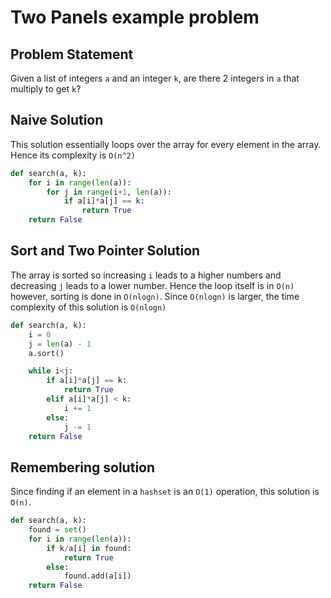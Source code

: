# Two Panels example problem

## Problem Statement
Given a list of integers `a` and an integer `k`, are there 2 integers in `a` that multiply to get `k`?

## Naive Solution
This solution essentially loops over the array for every element in the array. Hence its complexity is `O(n^2)`

```python
def search(a, k):
    for i in range(len(a)):
        for j in range(i+1, len(a)):
            if a[i]*a[j] == k:
                return True
    return False
```

## Sort and Two Pointer Solution

The array is sorted so increasing `i` leads to a higher numbers and decreasing `j` leads to a lower number. Hence the loop itself is in `O(n)` however, sorting is done in `O(nlogn)`. Since `O(nlogn)` is larger, the time complexity of this solution is `O(nlogn)`

```python
def search(a, k):
    i = 0
    j = len(a) - 1
    a.sort()

    while i<j:
        if a[i]*a[j] == k:
            return True
        elif a[i]*a[j] < k:
            i += 1
        else:
            j -= 1
    return False
```

## Remembering solution
Since finding if an element in a `hashset` is an `O(1)` operation, this solution is `O(n)`.

```python
def search(a, k):
    found = set()
    for i in range(len(a)):
        if k/a[i] in found:
            return True
        else:
            found.add(a[i])
    return False
```